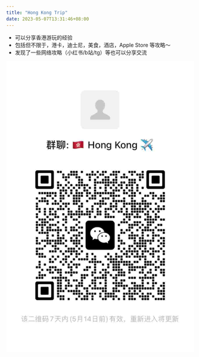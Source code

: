 ```yaml
---
title: "Hong Kong Trip"
date: 2023-05-07T13:31:46+08:00
---
```


* 可以分享香港游玩的经验
* 包括但不限于，港卡，迪士尼，美食，酒店，Apple Store 等攻略～
* 发现了一些网络攻略（小红书/b站/tg）等也可以分享交流

![WeChat QR Code](wechat-group.jpg)
